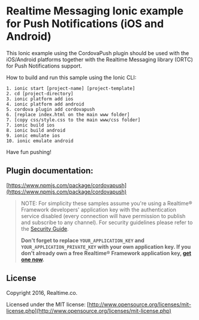 # Realtime Messaging Ionic example for Push Notifications (iOS and Android)

This Ionic example using the CordovaPush plugin should be used with the iOS/Android platforms together with the Realtime Messaging library (ORTC) for Push Notifications support.

How to build and run this sample using the Ionic CLI:


   	1. ionic start [project-name] [project-template]
	2. cd [project-directory]
	3. ionic platform add ios
	4. ionic platform add android
	5. cordova plugin add cordovapush
	6. [replace index.html on the main www folder]
	7. [copy css/style.css to the main www/css folder]
	7. ionic build ios
	8. ionic build android
	9. ionic emulate ios
	10. ionic emulate android
    
Have fun pushing!

## Plugin documentation: ##

[https://www.npmjs.com/package/cordovapush](https://www.npmjs.com/package/cordovapush)

> NOTE: For simplicity these samples assume you're using a Realtime® Framework developers' application key with the authentication service disabled (every connection will have permission to publish and subscribe to any channel). For security guidelines please refer to the [Security Guide](http://messaging-public.realtime.co/documentation/starting-guide/security.html). 
> 
> **Don't forget to replace `YOUR_APPLICATION_KEY` and `YOUR_APPLICATION_PRIVATE_KEY` with your own application key. If you don't already own a free Realtime® Framework application key, [get one now](https://accounts.realtime.co/signup/).**


## License
Copyright 2016, Realtime.co.

Licensed under the MIT license: [http://www.opensource.org/licenses/mit-license.php](http://www.opensource.org/licenses/mit-license.php)
